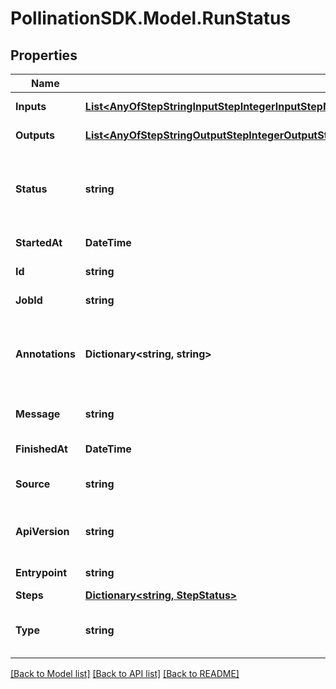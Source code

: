 
# PollinationSDK.Model.RunStatus

## Properties

Name | Type | Description | Notes
------------ | ------------- | ------------- | -------------
**Inputs** | [**List&lt;AnyOfStepStringInputStepIntegerInputStepNumberInputStepBooleanInputStepFolderInputStepFileInputStepPathInputStepArrayInputStepJSONObjectInput&gt;**](AnyOfStepStringInputStepIntegerInputStepNumberInputStepBooleanInputStepFolderInputStepFileInputStepPathInputStepArrayInputStepJSONObjectInput.md) | The inputs used for this run. | 
**Outputs** | [**List&lt;AnyOfStepStringOutputStepIntegerOutputStepNumberOutputStepBooleanOutputStepFolderOutputStepFileOutputStepPathOutputStepArrayOutputStepJSONObjectOutput&gt;**](AnyOfStepStringOutputStepIntegerOutputStepNumberOutputStepBooleanOutputStepFolderOutputStepFileOutputStepPathOutputStepArrayOutputStepJSONObjectOutput.md) | The outputs produced by this run. | 
**Status** | **string** | The status of this task. Can be \&quot;Running\&quot;, \&quot;Succeeded\&quot;, \&quot;Failed\&quot; or \&quot;Error\&quot; | 
**StartedAt** | **DateTime** | The time at which the task was started | 
**Id** | **string** | The ID of the individual run. | 
**JobId** | **string** | The ID of the job that generated this run | 
**Annotations** | **Dictionary&lt;string, string&gt;** | An optional dictionary to add annotations to inputs. These annotations will be used by the client side libraries. | [optional] 
**Message** | **string** | Any message produced by the task. Usually error/debugging hints. | [optional] 
**FinishedAt** | **DateTime** | The time at which the task was completed | [optional] 
**Source** | **string** | Source url for the status object. It can be a recipe or a function. | [optional] 
**ApiVersion** | **string** |  | [optional] [readonly] [default to "v1beta1"]
**Entrypoint** | **string** | The ID of the first step in the run. | [optional] 
**Steps** | [**Dictionary&lt;string, StepStatus&gt;**](StepStatus.md) |  | [optional] 
**Type** | **string** |  | [optional] [readonly] [default to "RunStatus"]

[[Back to Model list]](../README.md#documentation-for-models)
[[Back to API list]](../README.md#documentation-for-api-endpoints)
[[Back to README]](../README.md)

